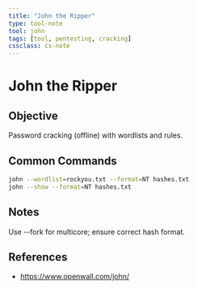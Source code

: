```yaml
---
title: "John the Ripper"
type: tool-note
tool: john
tags: [tool, pentesting, cracking]
cssclass: cs-note
---
```


# John the Ripper

## Objective
Password cracking (offline) with wordlists and rules.

## Common Commands
```bash
john --wordlist=rockyou.txt --format=NT hashes.txt
john --show --format=NT hashes.txt
```

## Notes
Use --fork for multicore; ensure correct hash format.

## References
- https://www.openwall.com/john/

